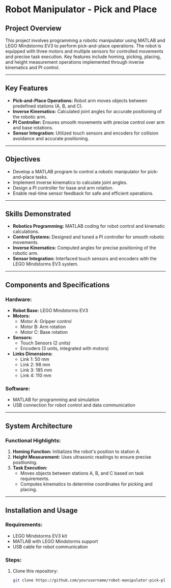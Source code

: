 # Robot Manipulator - Pick and Place

## Project Overview
This project involves programming a robotic manipulator using MATLAB and LEGO Mindstorms EV3 to perform pick-and-place operations. The robot is equipped with three motors and multiple sensors for controlled movements and precise task execution. Key features include homing, picking, placing, and height measurement operations implemented through inverse kinematics and PI control.

---

## Key Features
- **Pick-and-Place Operations:** Robot arm moves objects between predefined stations (A, B, and C).
- **Inverse Kinematics:** Calculated joint angles for accurate positioning of the robotic arm.
- **PI Controller:** Ensures smooth movements with precise control over arm and base rotations.
- **Sensor Integration:** Utilized touch sensors and encoders for collision avoidance and accurate positioning.

---

## Objectives
- Develop a MATLAB program to control a robotic manipulator for pick-and-place tasks.
- Implement inverse kinematics to calculate joint angles.
- Design a PI controller for base and arm rotation.
- Enable real-time sensor feedback for safe and efficient operations.

---

## Skills Demonstrated
- **Robotics Programming:** MATLAB coding for robot control and kinematic calculations.
- **Control Systems:** Designed and tuned a PI controller for smooth robotic movements.
- **Inverse Kinematics:** Computed angles for precise positioning of the robotic arm.
- **Sensor Integration:** Interfaced touch sensors and encoders with the LEGO Mindstorms EV3 system.

---

## Components and Specifications
### Hardware:
- **Robot Base:** LEGO Mindstorms EV3
- **Motors:** 
  - Motor A: Gripper control
  - Motor B: Arm rotation
  - Motor C: Base rotation
- **Sensors:**
  - Touch Sensors (2 units)
  - Encoders (3 units, integrated with motors)
- **Links Dimensions:**
  - Link 1: 50 mm
  - Link 2: 98 mm
  - Link 3: 185 mm
  - Link 4: 110 mm

### Software:
- MATLAB for programming and simulation
- USB connection for robot control and data communication

---

## System Architecture
### Functional Highlights:
1. **Homing Function:** Initializes the robot's position to station A.
2. **Height Measurement:** Uses ultrasonic readings to ensure precise positioning.
3. **Task Execution:**
   - Moves objects between stations A, B, and C based on task requirements.
   - Computes kinematics to determine coordinates for picking and placing.

---

## Installation and Usage
### Requirements:
- LEGO Mindstorms EV3 kit
- MATLAB with LEGO Mindstorms support
- USB cable for robot communication

### Steps:
1. Clone this repository:
   ```bash
   git clone https://github.com/yourusername/robot-manipulator-pick-place.git
